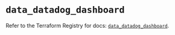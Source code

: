 # `data_datadog_dashboard`

Refer to the Terraform Registry for docs: [`data_datadog_dashboard`](https://registry.terraform.io/providers/datadog/datadog/3.60.1/docs/data-sources/dashboard).
